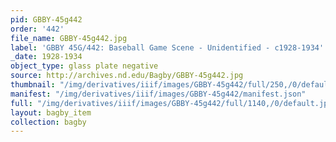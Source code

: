 ```yaml
---
pid: GBBY-45g442
order: '442'
file_name: GBBY-45g442.jpg
label: 'GBBY 45G/442: Baseball Game Scene - Unidentified - c1928-1934'
_date: 1928-1934
object_type: glass plate negative
source: http://archives.nd.edu/Bagby/GBBY-45g442.jpg
thumbnail: "/img/derivatives/iiif/images/GBBY-45g442/full/250,/0/default.jpg"
manifest: "/img/derivatives/iiif/images/GBBY-45g442/manifest.json"
full: "/img/derivatives/iiif/images/GBBY-45g442/full/1140,/0/default.jpg"
layout: bagby_item
collection: bagby
---
```

